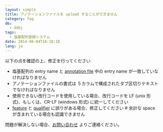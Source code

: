 ```yaml
---
layout: simple
title: アノテーションファイルを upload することができません
category: faq
db:
  - ddbj
tags: 
  - 塩基配列登録システム
date: 2014-06-04T16:18:18
lang: ja
---
```


以下の点を確認の上、修正を行ってください

  - 塩基配列の entry name と [annotation
    file](/ddbj/file-format.html#annotation) 中の entry name
    が一致していなければなりません
  - アノテーションファイルの書式は ５カラムで構成されたタブ区切りテキスト でなければなりません
  - 使用できない改行コードを使用している場合、改行コードを LF (unix 形式)、もしくは、CR-LF (windows 形式)
    に統一してください
  - [feature](/ddbj/features.html) と [qualifier](/ddbj/qualifiers.html)
    に誤りがある場合、修正してください \# 余計な space が含まれている場合も認識できません

問題が解決しない場合、[お問い合わせ](https://forms.gle/rRrVkcjyMoXQhFVn7) よりご連絡ください。
